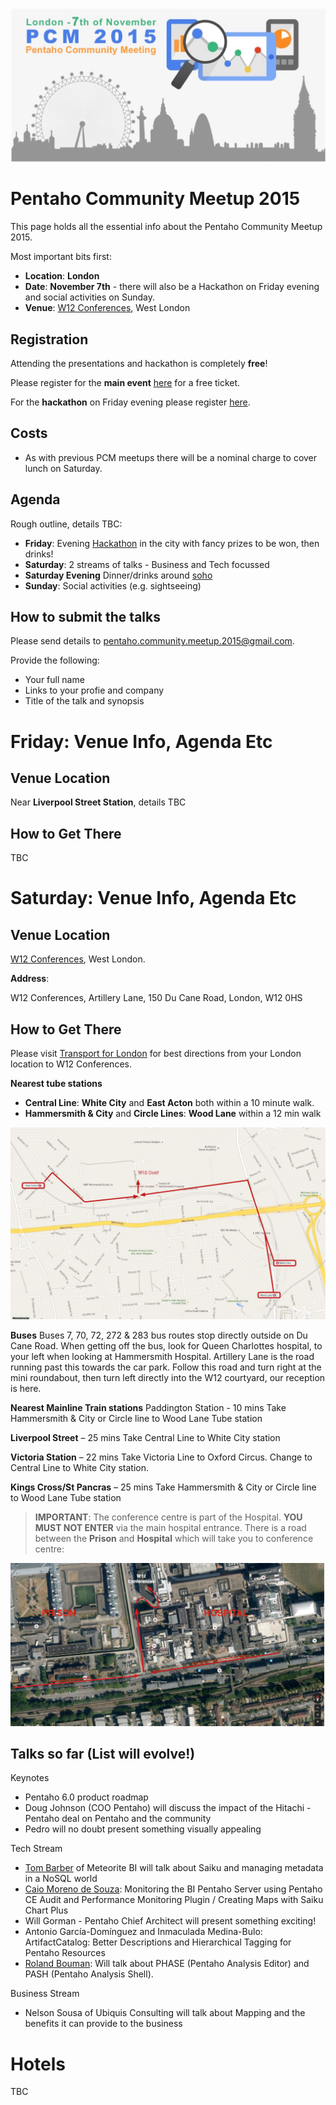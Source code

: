 ![](./img/pcm-2015-logo.jpg)

# Pentaho Community Meetup 2015

This page holds all the essential info about the Pentaho Community Meetup 2015.

Most important bits first:

- **Location**: **London**
- **Date**: **November 7th** - there will also be a Hackathon on Friday evening and social activities on Sunday.
- **Venue**: [W12 Conferences](http://www.w12conferences.co.uk/index), West London

## Registration 

Attending the presentations and hackathon is completely **free**!

Please register for the **main event** [here](https://www.eventbrite.com/e/pentaho-community-meeting-tickets-16994065708) for a free ticket.

For the **hackathon** on Friday evening please register [here](http://www.meetup.com/Pentaho-London-User-Group/events/222548597/). 

## Costs

- As with previous PCM meetups there will be a nominal charge to cover lunch on Saturday.

## Agenda

Rough outline, details TBC:

- **Friday**: Evening [Hackathon](http://www.meetup.com/Pentaho-London-User-Group/events/222548597/) in the city with fancy prizes to be won, then drinks!
- **Saturday**: 2 streams of talks - Business and Tech focussed
- **Saturday Evening** Dinner/drinks around [soho](http://en.wikipedia.org/wiki/Soho)
- **Sunday**: Social activities (e.g. sightseeing)

## How to submit the talks

Please send details to pentaho.community.meetup.2015@gmail.com. 

Provide the following:

- Your full name
- Links to your profie and company
- Title of the talk and synopsis

# Friday: Venue Info, Agenda Etc

## Venue Location

Near **Liverpool Street Station**, details TBC

## How to Get There

TBC

# Saturday: Venue Info, Agenda Etc


## Venue Location

[W12 Conferences](http://www.w12conferences.co.uk/index), West London.

**Address**:

W12 Conferences,
Artillery Lane,
150 Du Cane Road,
London,
W12 0HS

## How to Get There

Please visit [Transport for London](www.tfl.gov.uk) for best directions from your London location to W12 Conferences.

**Nearest tube stations** 

- **Central Line**: **White City** and **East Acton** both within a 10 minute walk.
- **Hammersmith & City** and **Circle Lines**: **Wood Lane** within a 12 min walk

![](./img/w12-conf-dir-tube.jpg)

**Buses**
Buses 7, 70, 72, 272 & 283 bus routes stop directly outside on Du Cane Road.  When getting off the bus, look for Queen Charlottes hospital, to your left when looking at Hammersmith Hospital.  Artillery Lane is the road running past this towards the car park.  Follow this road and turn right at the mini roundabout, then turn left directly into the W12 courtyard, our reception is here.

**Nearest Mainline Train stations**
Paddington Station - 10 mins
Take Hammersmith & City or Circle line to Wood Lane Tube station
 
**Liverpool Street** – 25 mins
Take Central Line to White City station
 
**Victoria Station** – 22 mins
Take Victoria Line to Oxford Circus. Change to Central Line to White City station.
 
**Kings Cross/St Pancras** – 25 mins
Take Hammersmith & City or Circle line to Wood Lane Tube station

> **IMPORTANT**: The conference centre is part of the Hospital. **YOU MUST NOT ENTER** via the main hospital entrance. There is a road between the **Prison** and **Hospital** which will take you to conference centre:

![](./img/w12-conf-directions.jpg) 


## Talks so far (List will evolve!)

Keynotes

- Pentaho 6.0 product roadmap
- Doug Johnson (COO Pentaho) will discuss the impact of the Hitachi - Pentaho deal on Pentaho and the community
- Pedro will no doubt present something visually appealing

Tech Stream

- [Tom Barber](https://twitter.com/magicaltrout) of Meteorite BI will talk about Saiku and managing metadata in a NoSQL world
- [Caio Moreno de Souza](http://blog.professorcoruja.com): Monitoring the BI Pentaho Server using Pentaho CE Audit and Performance Monitoring Plugin / Creating Maps with Saiku Chart Plus
- Will Gorman - Pentaho Chief Architect will present something exciting!
- Antonio García-Domínguez and Inmaculada Medina-Bulo: ArtifactCatalog: Better Descriptions and Hierarchical Tagging for Pentaho Resources
- [Roland Bouman](http://rpbouman.blogspot.co.uk): Will talk about PHASE (Pentaho Analysis Editor) and PASH (Pentaho Analysis Shell).

Business Stream

- Nelson Sousa of Ubiquis Consulting will talk about Mapping and the benefits it can provide to the business

# Hotels

TBC
